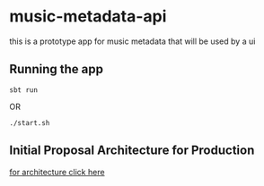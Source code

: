 # music-metadata-api
this is a prototype app for music metadata that will be used by a ui

## Running the app
```
sbt run
```
OR
```
./start.sh
```
## Initial Proposal Architecture for Production
[for architecture click here](https://www.canva.com/design/DAGTqGMEhDs/vaRYGMDAFfl8AQdXeSUJRg/edit?utm_content=DAGTqGMEhDs&utm_campaign=designshare&utm_medium=link2&utm_source=sharebutton)
